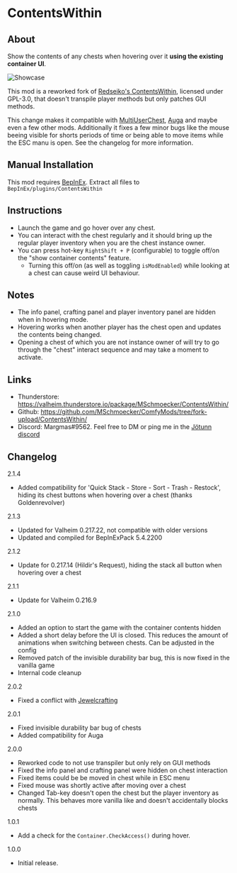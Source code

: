 # ContentsWithin


## About

Show the contents of any chests when hovering over it **using the existing container UI**.

![Showcase](https://raw.githubusercontent.com/MSchmoecker/ComfyMods/fa1ed01535dc93e83a9319a5d29a8641057017f5/ContentsWithin/ContentWithinPreview.png)

This mod is a reworked fork of [Redseiko's ContentsWithin](https://valheim.thunderstore.io/package/ComfyMods/ContentsWithin/), licensed under GPL-3.0, that doesn't transpile player methods but only patches GUI methods.

This change makes it compatible with [MultiUserChest](https://valheim.thunderstore.io/package/MSchmoecker/MultiUserChest/), [Auga](https://valheim.thunderstore.io/package/RandyKnapp/Auga/) and maybe even a few other mods.
Additionally it fixes a few minor bugs like the mouse beeing visible for shorts periods of time or being able to move items while the ESC manu is open.
See the changelog for more information.


## Manual Installation
This mod requires [BepInEx](https://valheim.thunderstore.io/package/denikson/BepInExPack_Valheim/).
Extract all files to `BepInEx/plugins/ContentsWithin`


## Instructions

  * Launch the game and go hover over any chest.
  * You can interact with the chest regularly and it should bring up the regular player inventory when you are the chest instance owner.
  * You can press hot-key `RightShift + P` (configurable) to toggle off/on the "show container contents" feature.
    * Turning this off/on (as well as toggling `isModEnabled`) while looking at a chest can cause weird UI behaviour.


## Notes

  * The info panel, crafting panel and player inventory panel are hidden when in hovering mode.
  * Hovering works when another player has the chest open and updates the contents being changed.
  * Opening a chest of which you are not instance owner of will try to go through the "chest" interact sequence and may
    take a moment to activate.


## Links
- Thunderstore: https://valheim.thunderstore.io/package/MSchmoecker/ContentsWithin/
- Github: https://github.com/MSchmoecker/ComfyMods/tree/fork-upload/ContentsWithin/
- Discord: Margmas#9562. Feel free to DM or ping me in the [Jötunn discord](https://discord.gg/DdUt6g7gyA)


## Changelog

2.1.4
 * Added compatibility for 'Quick Stack - Store - Sort - Trash - Restock', hiding its chest buttons when hovering over a chest (thanks Goldenrevolver)

2.1.3
 * Updated for Valheim 0.217.22, not compatible with older versions
 * Updated and compiled for BepInExPack 5.4.2200

2.1.2
 * Update for 0.217.14 (Hildir's Request), hiding the stack all button when hovering over a chest

2.1.1
 * Update for Valheim 0.216.9

2.1.0
 * Added an option to start the game with the container contents hidden
 * Added a short delay before the UI is closed. This reduces the amount of animations when switching between chests. Can be adjusted in the config
 * Removed patch of the invisible durability bar bug, this is now fixed in the vanilla game
 * Internal code cleanup

2.0.2
 * Fixed a conflict with [Jewelcrafting](https://valheim.thunderstore.io/package/Smoothbrain/Jewelcrafting/)

2.0.1
 * Fixed invisible durability bar bug of chests
 * Added compatibility for Auga

2.0.0
  * Reworked code to not use transpiler but only rely on GUI methods
  * Fixed the info panel and crafting panel were hidden on chest interaction
  * Fixed items could be be moved in chest while in ESC menu
  * Fixed mouse was shortly active after moving over a chest
  * Changed Tab-key doesn't open the chest but the player inventory as normally. This behaves more vanilla like and doesn't accidentally blocks chests

1.0.1
  * Add a check for the `Container.CheckAccess()` during hover.

1.0.0
  * Initial release.
